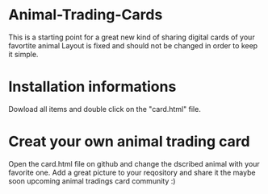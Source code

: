 # Animal-Trading-Cards
This is a starting point for a great new kind of sharing digital cards of your favortite animal
Layout is fixed and should not be changed in order to keep it simple.

# Installation informations
Dowload all items and double click on the "card.html" file.

# Creat your own animal trading card
Open the card.html file on github and change the dscribed animal with your favorite one.
Add a great picture to your reqository and share it the maybe soon upcoming animal tradings card community :)
